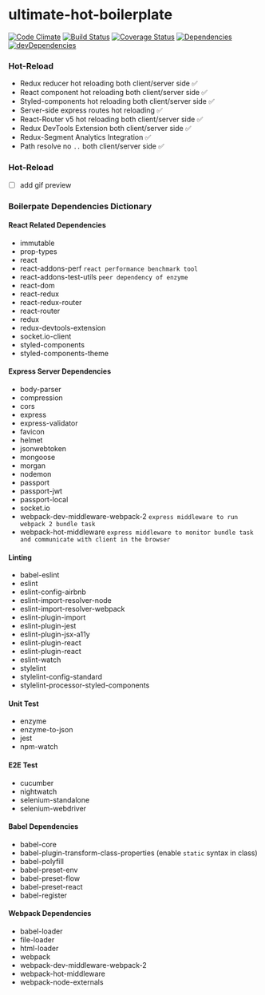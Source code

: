 # ultimate-hot-boilerplate
[![Code Climate](https://codeclimate.com/github/zhenyulin/ultimate-hot-boilerplate/badges/gpa.svg)](https://codeclimate.com/github/zhenyulin/ultimate-hot-boilerplate) [![Build Status](https://travis-ci.org/zhenyulin/ultimate-hot-boilerplate.svg?branch=master)](https://travis-ci.org/zhenyulin/ultimate-hot-boilerplate) [![Coverage Status](https://coveralls.io/repos/github/zhenyulin/ultimate-hot-boilerplate/badge.svg?branch=master)](https://coveralls.io/github/zhenyulin/ultimate-hot-boilerplate?branch=master) [![Dependencies](https://david-dm.org/zhenyulin/ultimate-hot-boilerplate.svg)](https://david-dm.org/zhenyulin/ultimate-hot-boilerplate) [![devDependencies](https://david-dm.org/zhenyulin/ultimate-hot-boilerplate/dev-status.svg)](https://david-dm.org/zhenyulin/ultimate-hot-boilerplate?type=dev)


### Hot-Reload
  * Redux reducer hot reloading both client/server side ✅
  * React component hot reloading both client/server side ✅
  * Styled-components hot reloading both client/server side ✅
  * Server-side express routes hot reloading ✅
  * React-Router v5 hot reloading both client/server side ✅
  * Redux DevTools Extension both client/server side ✅
  * Redux-Segment Analytics Integration ✅
  * Path resolve no `..` both client/server side ✅


### Hot-Reload
- [ ] add gif preview


### Boilerpate Dependencies Dictionary

#### React Related Dependencies
 * immutable
 * prop-types
 * react
 * react-addons-perf `react performance benchmark tool`
 * react-addons-test-utils `peer dependency of enzyme`
 * react-dom
 * react-redux
 * react-redux-router
 * react-router
 * redux
 * redux-devtools-extension
 * socket.io-client
 * styled-components
 * styled-components-theme

#### Express Server Dependencies
 * body-parser
 * compression
 * cors
 * express
 * express-validator
 * favicon
 * helmet
 * jsonwebtoken
 * mongoose
 * morgan
 * nodemon
 * passport
 * passport-jwt
 * passport-local
 * socket.io
 * webpack-dev-middleware-webpack-2 `express middleware to run webpack 2 bundle task`
 * webpack-hot-middleware `express middleware to monitor bundle task and communicate with client in the browser`

#### Linting
 * babel-eslint
 * eslint
 * eslint-config-airbnb
 * eslint-import-resolver-node
 * eslint-import-resolver-webpack
 * eslint-plugin-import
 * eslint-plugin-jest
 * eslint-plugin-jsx-a11y
 * eslint-plugin-react
 * eslint-plugin-react
 * eslint-watch
 * stylelint
 * stylelint-config-standard
 * stylelint-processor-styled-components

#### Unit Test
 * enzyme
 * enzyme-to-json
 * jest
 * npm-watch

#### E2E Test
 * cucumber
 * nightwatch
 * selenium-standalone
 * selenium-webdriver

#### Babel Dependencies
 * babel-core
 * babel-plugin-transform-class-properties (enable `static` syntax in class)
 * babel-polyfill
 * babel-preset-env
 * babel-preset-flow
 * babel-preset-react
 * babel-register


#### Webpack Dependencies
 * babel-loader
 * file-loader
 * html-loader
 * webpack
 * webpack-dev-middleware-webpack-2
 * webpack-hot-middleware
 * webpack-node-externals

